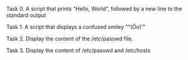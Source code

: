 Task 0. A script that prints “Hello, World”, followed by a new line to the standard output

Task 1. A script that displays a confused smiley "\"(Ôo)'"

Task 2. Display the content of the /etc/passwd file.

Task 3. Display the content of /etc/passwd and /etc/hosts

